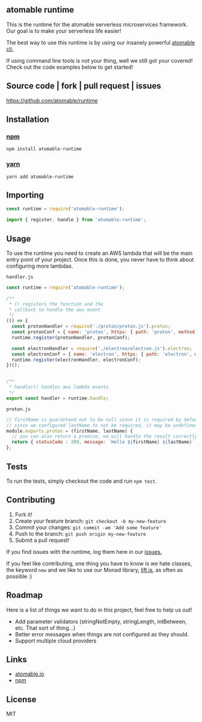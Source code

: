 ## atomable runtime

This is the runtime for the atomable serverless microservices framework. Our goal is to make your serverless life easier!

The best way to use this runtime is by using our insanely powerful [atomable cli.](https://github.com/atomable/atomable)

If using command line tools is not your thing, well we still got your covered! Check out the code examples below to get started!

## Source code | fork | pull request | issues
https://github.com/atomable/runtime

## Installation

### [npm](https://www.npmjs.com/package/liftjs)
```
npm install atomable-runtime
```
### [yarn](https://yarnpkg.com/)
```
yarn add atomable-runtime
```

## Importing

```javascript
const runtime = require('atomable-runtime');

import { register, handle } from 'atomable-runtime';
```

## Usage

To use the runtime you need to create an AWS lambda that will be the main entry point of your project. Once this is done, you never have to think about configuring more lambdas.

`handler.js`

```javascript
const runtime = require('atomable-runtime');

/**
 * () registers the function and the
 * callback to handle the aws event
 */
(() => {
  const protonHandler = require('./proton/proton.js').proton;
  const protonConf = { name: 'proton', https: { path: 'proton', method: 'get', parameters: [{ in: 'query', name: 'firstName' }, { in: 'query', name: 'lastName', required: false }] }};
  runtime.register(protonHandler, protonConf);

  const electronHandler = require('./electron/electron.js').electron;
  const electronConf = { name: 'electron', https: { path: 'electron', method: 'post', parameters: [{ in: 'body', name: '*' }, { in: 'headers', name: 'authorization' }] }};
  runtime.register(electronHandler, electronConf);
})();


/**
 * handler() handles aws lambda events
 */
export const handler = runtime.handle;
```

`proton.js`

```javascript
// firstName is guaranteed not to be null since it is required by default
// since we configured lastName to not be required, it may be undefined here
module.exports.proton = (firstName, lastName) {
  // you can also return a promise, we will handle the result correctly.
  return { statusCode : 200, message: `Hello ${firstName} ${lastName}` };
};
```

## Tests

To run the tests, simply checkout the code and run `npm test`.

## Contributing

1. Fork it!
2. Create your feature branch: `git checkout -b my-new-feature`
3. Commit your changes: `git commit -am 'Add some feature'`
4. Push to the branch: `git push origin my-new-feature`
5. Submit a pull request!

If you find issues with the runtime, log them here in our [issues.](https://github.com/atomable/runtime/issues)

If you feel like contributing, one thing you have to know is we hate classes, the keyword `new` and we like to use our Monad library, [lift.js](https://github.com/atomable/lift.js), as often as possible :)

## Roadmap

Here is a list of things we want to do in this project, feel free to help us out!
- Add parameter validators (stringNotEmpty, stringLength, intBetween, etc. That sort of thing...)
- Better error messages when things are not configured as they should.
- Support multiple cloud providers

## Links
- [atomable.io](atomable.io)
- [npm](https://www.npmjs.com/package/atomable-runtime)

## License

MIT